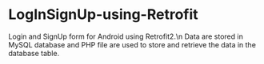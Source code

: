 # LogInSignUp-using-Retrofit

Login and SignUp form for Android using Retrofit2.\n
Data are stored in MySQL database and PHP file are used to store and retrieve the data in the database table.
